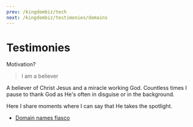 ```yaml
---
prev: /kingdombiz/tech
next: /kingdombiz/testimonies/domains
---
```


# Testimonies

Motivation?

> I am a believer

A believer of Christ Jesus and a miracle working God. Countless times I pause to thank God as He's often in disguise or in the background.

Here I share moments where I can say that He takes the spotlight.

- [Domain names fiasco][domains]

[domains]: /kingdombiz/testimonies/domains
